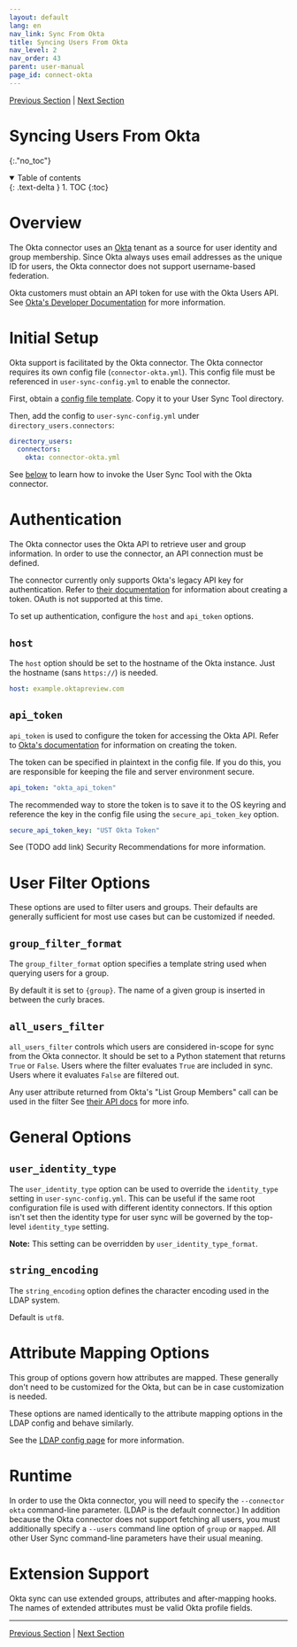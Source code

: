 ```yaml
---
layout: default
lang: en
nav_link: Sync From Okta
title: Syncing Users From Okta
nav_level: 2
nav_order: 43
parent: user-manual
page_id: connect-okta
---
```


[Previous Section](connect_ldap.md)  \| [Next Section](sync_from_console.md)

# Syncing Users From Okta
{:."no_toc"}

<details open markdown="block">
  <summary>
    Table of contents
  </summary>
  {: .text-delta }
1. TOC
{:toc}
</details>

# Overview

The Okta connector uses an [Okta](https://www.okta.com) tenant as a source for user identity
and group membership.  Since Okta always uses email addresses as the unique ID for users,
the Okta connector does not support username-based federation.

Okta customers must obtain an API token for use with the Okta Users API.
See [Okta's Developer Documentation](http://developer.okta.com/docs/api/getting_started/api_test_client.html)
for more information.

# Initial Setup

Okta support is facilitated by the Okta connector. The Okta connector requires its own config
file (`connector-okta.yml`). This config file must be referenced in `user-sync-config.yml` to
enable the connector.

First, obtain a [config file template](https://github.com/adobe-apiplatform/user-sync.py/blob/v2/examples/config%20files%20-%20basic/connector-okta.yml).
Copy it to your User Sync Tool directory.

Then, add the config to `user-sync-config.yml` under `directory_users.connectors`:

```yaml
directory_users:
  connectors:
    okta: connector-okta.yml
```

See [below](#runtime) to learn how to invoke the User Sync Tool with the Okta connector.

# Authentication

The Okta connector uses the Okta API to retrieve user and group information. In order to use the
connector, an API connection must be defined.

The connector currently only supports Okta's legacy API key for authentication. Refer to
[their documentation](https://developer.okta.com/docs/guides/create-an-api-token/main/) for
information about creating a token. OAuth is not supported at this time.

To set up authentication, configure the `host` and `api_token` options.

## `host`

The `host` option should be set to the hostname of the Okta instance. Just the hostname (sans `https://`) is needed.

```yaml
host: example.oktapreview.com
```

## `api_token`

`api_token` is used to configure the token for accessing the Okta API. Refer to
[Okta's documentation](https://developer.okta.com/docs/guides/create-an-api-token/main/)
for information on creating the token.

The token can be specified in plaintext in the config file. If you do this, you are responsible
for keeping the file and server environment secure.

```yaml
api_token: "okta_api_token"
```

The recommended way to store the token is to save it to the OS keyring and reference
the key in the config file using the `secure_api_token_key` option.

```yaml
secure_api_token_key: "UST Okta Token"
```

See (TODO add link) Security Recommendations for more information.

# User Filter Options

These options are used to filter users and groups. Their defaults are generally sufficient
for most use cases but can be customized if needed.

## `group_filter_format`

The `group_filter_format` option specifies a template string used when querying users
for a group.

By default it is set to `{group}`. The name of a given group is inserted in between
the curly braces.

## `all_users_filter`

`all_users_filter` controls which users are considered in-scope for sync from the Okta connector.
It should be set to a Python statement that returns `True` or `False`. Users where the
filter evaluates `True` are included in sync. Users where it evaluates `False` are
filtered out.

Any user attribute returned from Okta's "List Group Members" call can be used in the filter
See [their API docs](https://developer.okta.com/docs/reference/api/groups/#response-example-12)
for more info.

# General Options

## `user_identity_type`

The `user_identity_type` option can be used to override the `identity_type` setting in `user-sync-config.yml`.
This can be useful if the same root configuration file is used with different identity connectors. If this
option isn't set then the identity type for user sync will be governed by the top-level `identity_type` setting.

**Note:** This setting can be overridden by `user_identity_type_format`.

## `string_encoding`

The `string_encoding` option defines the character encoding used in the LDAP system.

Default is `utf8`.

# Attribute Mapping Options

This group of options govern how attributes are mapped. These generally don't need to be customized
for the Okta, but can be in case customization is needed.

These options are named identically to the attribute mapping options in the LDAP config
and behave similarly.

See the [LDAP config page](connect_ldap.md#attribute-mapping-options) for more information.


# Runtime

In order to use the Okta connector, you will need to specify the `--connector okta`
command-line parameter.  (LDAP is the default connector.)  In addition because the
Okta connector does not support fetching all users, you must additionally specify
a `--users` command line option of `group` or `mapped`.  All other User Sync
command-line parameters have their usual meaning.

# Extension Support

Okta sync can use extended groups, attributes and after-mapping hooks.  The names of extended attributes must be valid Okta profile fields.

---

[Previous Section](connect_ldap.md)  \| [Next Section](sync_from_console.md)
